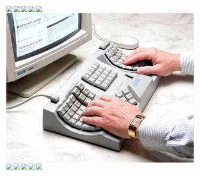 <img src=i.md>
<img src=maltron_ebay_steal1.avif>
<img src=maltron_ebay_steal2.avif>
<img src=maltron_ebay_steal3.avif>
<img src=maltron_motherload.avif>
<img src=maltron_office_typist.gif>
<img src=maltron_one_hand_right.avif>
<img src=monster_maltron.avif>
<img src=no_500_type_kca1_c1980.avif>
<img src=no_500_type_kca1_c1980_2.avif>
<img src=stephen_hobday_typing.avif>
